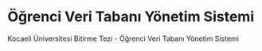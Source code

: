 # Öğrenci Veri Tabanı Yönetim Sistemi
Kocaeli Üniversitesi Bitirme Tezi - Öğrenci Veri Tabanı Yönetim Sistemi
